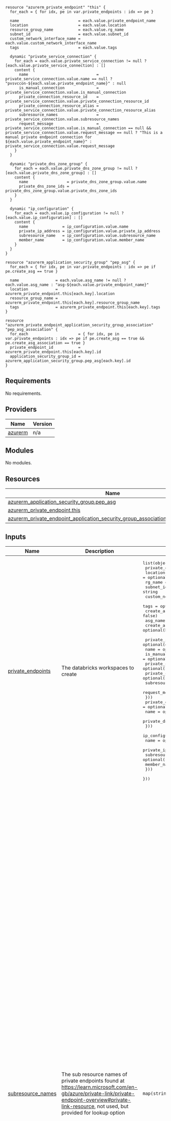 ```hcl
resource "azurerm_private_endpoint" "this" {
  for_each = { for idx, pe in var.private_endpoints : idx => pe }

  name                          = each.value.private_endpoint_name
  location                      = each.value.location
  resource_group_name           = each.value.rg_name
  subnet_id                     = each.value.subnet_id
  custom_network_interface_name = each.value.custom_network_interface_name
  tags                          = each.value.tags

  dynamic "private_service_connection" {
    for_each = each.value.private_service_connection != null ? [each.value.private_service_connection] : []
    content {
      name                              = private_service_connection.value.name == null ? "pvsvccon-${each.value.private_endpoint_name}" : null
      is_manual_connection              = private_service_connection.value.is_manual_connection
      private_connection_resource_id    = private_service_connection.value.private_connection_resource_id
      private_connection_resource_alias = private_service_connection.value.private_connection_resource_alias
      subresource_names                 = private_service_connection.value.subresource_names
      request_message                   = private_service_connection.value.is_manual_connection == null && private_service_connection.value.request_message == null ? "This is a manual private endpoint connection for ${each.value.private_endpoint_name}" : private_service_connection.value.request_message
    }
  }

  dynamic "private_dns_zone_group" {
    for_each = each.value.private_dns_zone_group != null ? [each.value.private_dns_zone_group] : []
    content {
      name                 = private_dns_zone_group.value.name
      private_dns_zone_ids = private_dns_zone_group.value.private_dns_zone_ids
    }
  }

  dynamic "ip_configuration" {
    for_each = each.value.ip_configuration != null ? [each.value.ip_configuration] : []
    content {
      name               = ip_configuration.value.name
      private_ip_address = ip_configuration.value.private_ip_address
      subresource_name   = ip_configuration.value.subresource_name
      member_name        = ip_configuration.value.member_name
    }
  }
}

resource "azurerm_application_security_group" "pep_asg" {
  for_each = { for idx, pe in var.private_endpoints : idx => pe if pe.create_asg == true }

  name                = each.value.asg_name != null ? each.value.asg_name : "asg-${each.value.private_endpoint_name}"
  location            = azurerm_private_endpoint.this[each.key].location
  resource_group_name = azurerm_private_endpoint.this[each.key].resource_group_name
  tags                = azurerm_private_endpoint.this[each.key].tags
}

resource "azurerm_private_endpoint_application_security_group_association" "pep_asg_association" {
  for_each                      = { for idx, pe in var.private_endpoints : idx => pe if pe.create_asg == true && pe.create_asg_association == true }
  private_endpoint_id           = azurerm_private_endpoint.this[each.key].id
  application_security_group_id = azurerm_application_security_group.pep_asg[each.key].id
}
```
## Requirements

No requirements.

## Providers

| Name | Version |
|------|---------|
| <a name="provider_azurerm"></a> [azurerm](#provider\_azurerm) | n/a |

## Modules

No modules.

## Resources

| Name | Type |
|------|------|
| [azurerm_application_security_group.pep_asg](https://registry.terraform.io/providers/hashicorp/azurerm/latest/docs/resources/application_security_group) | resource |
| [azurerm_private_endpoint.this](https://registry.terraform.io/providers/hashicorp/azurerm/latest/docs/resources/private_endpoint) | resource |
| [azurerm_private_endpoint_application_security_group_association.pep_asg_association](https://registry.terraform.io/providers/hashicorp/azurerm/latest/docs/resources/private_endpoint_application_security_group_association) | resource |

## Inputs

| Name | Description | Type | Default | Required |
|------|-------------|------|---------|:--------:|
| <a name="input_private_endpoints"></a> [private\_endpoints](#input\_private\_endpoints) | The databricks workspaces to create | <pre>list(object({<br/>    private_endpoint_name         = string<br/>    location                      = optional(string, "uksouth")<br/>    rg_name                       = string<br/>    subnet_id                     = string<br/>    custom_network_interface_name = optional(string, null)<br/>    tags                          = optional(map(string), {})<br/>    create_asg                    = optional(bool, false)<br/>    asg_name                      = optional(string)<br/>    create_asg_association        = optional(bool, false)<br/><br/>    private_service_connection = optional(object({<br/>      name                              = optional(string)<br/>      is_manual_connection              = optional(bool, false)<br/>      private_connection_resource_id    = optional(string)<br/>      private_connection_resource_alias = optional(string)<br/>      subresource_names                 = optional(list(string))<br/>      request_message                   = optional(string)<br/>    }))<br/>    private_dns_zone_group = optional(object({<br/>      name                 = optional(string)<br/>      private_dns_zone_ids = optional(list(string))<br/>    }))<br/>    ip_configuration = optional(object({<br/>      name               = optional(string)<br/>      private_ip_address = optional(string)<br/>      subresource_name   = optional(string)<br/>      member_name        = optional(string)<br/>    }))<br/>  }))</pre> | n/a | yes |
| <a name="input_subresource_names"></a> [subresource\_names](#input\_subresource\_names) | The sub resource names of private endpoints found at https://learn.microsoft.com/en-gb/azure/private-link/private-endpoint-overview#private-link-resource, not used, but provided for lookup option | `map(string)` | <pre>{<br/>  "Microsoft.Appconfiguration/configurationStores": "configurationStores",<br/>  "Microsoft.Attestation/attestationProviders": "standard",<br/>  "Microsoft.Authorization/resourceManagementPrivateLinks": "ResourceManagement",<br/>  "Microsoft.Automation/automationAccounts": "Webhook, DSCAndHybridWorker",<br/>  "Microsoft.AzureCosmosDB/databaseAccounts": "SQL, MongoDB, Cassandra, Gremlin, Table",<br/>  "Microsoft.Batch/batchAccounts": "batchAccount, nodeManagement",<br/>  "Microsoft.Cache/Redis": "redisCache",<br/>  "Microsoft.Cache/redisEnterprise": "redisEnterprise",<br/>  "Microsoft.CognitiveServices/accounts": "account",<br/>  "Microsoft.Compute/diskAccesses": "managed disk",<br/>  "Microsoft.ContainerRegistry/registries": "registry",<br/>  "Microsoft.ContainerService/managedClusters": "management",<br/>  "Microsoft.DBforMariaDB/servers": "mariadbServer",<br/>  "Microsoft.DBforMySQL/flexibleServers": "mysqlServer",<br/>  "Microsoft.DBforMySQL/servers": "mysqlServer",<br/>  "Microsoft.DBforPostgreSQL/flexibleServers": "postgresqlServer",<br/>  "Microsoft.DBforPostgreSQL/serverGroupsv2": "coordinator",<br/>  "Microsoft.DBforPostgreSQL/servers": "postgresqlServer",<br/>  "Microsoft.DataFactory/factories": "dataFactory",<br/>  "Microsoft.Databricks/workspaces": "databricks_ui_api, browser_authentication",<br/>  "Microsoft.DesktopVirtualization/hostpools": "connection",<br/>  "Microsoft.DesktopVirtualization/workspaces": "feed",<br/>  "Microsoft.DeviceUpdate/accounts": "DeviceUpdate",<br/>  "Microsoft.Devices/IotHubs": "iotHub",<br/>  "Microsoft.Devices/provisioningServices": "iotDps",<br/>  "Microsoft.DigitalTwins/digitalTwinsInstances": "API",<br/>  "Microsoft.DocumentDb/mongoClusters": "mongoCluster",<br/>  "Microsoft.EventGrid/domains": "domain",<br/>  "Microsoft.EventGrid/topics": "topic",<br/>  "Microsoft.EventHub/namespaces": "namespace",<br/>  "Microsoft.HDInsight/clusters": "cluster",<br/>  "Microsoft.HealthcareApis/services": "fhir",<br/>  "Microsoft.Insights/privatelinkscopes": "azuremonitor",<br/>  "Microsoft.IoTCentral/IoTApps": "IoTApps",<br/>  "Microsoft.KeyVault/vaults": "vault",<br/>  "Microsoft.Keyvault/managedHSMs": "HSM",<br/>  "Microsoft.Kusto/clusters": "cluster",<br/>  "Microsoft.MachineLearningServices/registries": "amlregistry",<br/>  "Microsoft.MachineLearningServices/workspaces": "amlworkspace",<br/>  "Microsoft.Media/mediaservices": "keydelivery, liveevent, streamingendpoint",<br/>  "Microsoft.Migrate/assessmentProjects": "project",<br/>  "Microsoft.Network/applicationgateways": "application gateway",<br/>  "Microsoft.Network/privateLinkServices": "empty",<br/>  "Microsoft.PowerBI/privateLinkServicesForPowerBI": "Power BI",<br/>  "Microsoft.Purview/accounts": "account, portal",<br/>  "Microsoft.RecoveryServices/vaults": "AzureBackup, AzureSiteRecovery",<br/>  "Microsoft.Relay/namespaces": "namespace",<br/>  "Microsoft.Search/searchServices": "searchService",<br/>  "Microsoft.ServiceBus/namespaces": "namespace",<br/>  "Microsoft.SignalRService/SignalR": "signalr",<br/>  "Microsoft.SignalRService/webPubSub": "webpubsub",<br/>  "Microsoft.Sql/managedInstances": "managedInstance",<br/>  "Microsoft.Sql/servers": "sqlServer",<br/>  "Microsoft.Storage/storageAccounts": "blob, blob_secondary, table, table_secondary, queue, queue_secondary, file, file_secondary, web, web_secondary, dfs, dfs_secondary",<br/>  "Microsoft.StorageSync/storageSyncServices": "File Sync Service",<br/>  "Microsoft.Synapse/privateLinkHubs": "web",<br/>  "Microsoft.Synapse/workspaces": "Sql, SqlOnDemand, Dev",<br/>  "Microsoft.Web/hostingEnvironments": "hosting environment",<br/>  "Microsoft.Web/sites": "sites",<br/>  "Microsoft.Web/staticSites": "staticSites"<br/>}</pre> | no |

## Outputs

| Name | Description |
|------|-------------|
| <a name="output_private_endpoint_custom_network_interface_names"></a> [private\_endpoint\_custom\_network\_interface\_names](#output\_private\_endpoint\_custom\_network\_interface\_names) | The custom network interface names of the created Azure Private Endpoints. |
| <a name="output_private_endpoint_ids"></a> [private\_endpoint\_ids](#output\_private\_endpoint\_ids) | The IDs of the created Azure Private Endpoints. |
| <a name="output_private_endpoint_locations"></a> [private\_endpoint\_locations](#output\_private\_endpoint\_locations) | The locations of the created Azure Private Endpoints. |
| <a name="output_private_endpoint_names"></a> [private\_endpoint\_names](#output\_private\_endpoint\_names) | The names of the created Azure Private Endpoints. |
| <a name="output_private_endpoint_rg_names"></a> [private\_endpoint\_rg\_names](#output\_private\_endpoint\_rg\_names) | The resource group names of the created Azure Private Endpoints. |
| <a name="output_private_endpoint_subnet_ids"></a> [private\_endpoint\_subnet\_ids](#output\_private\_endpoint\_subnet\_ids) | The subnet IDs of the created Azure Private Endpoints. |
| <a name="output_private_endpoint_tags"></a> [private\_endpoint\_tags](#output\_private\_endpoint\_tags) | The tags associated with the created Azure Private Endpoints. |
